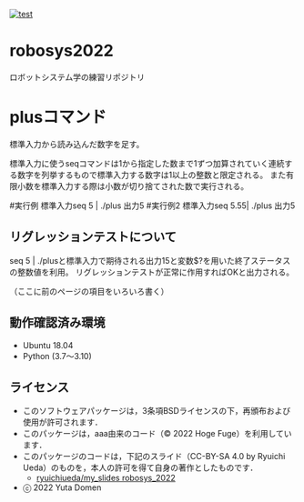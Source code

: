 [![test](https://github.com/yutadomen/robosys2022/actions/workflows/test.yml/badge.svg)](https://github.com/yutadomen/robosys2022/actions/workflows/test.yml)

# robosys2022
ロボットシステム学の練習リポジトリ

# plusコマンド
標準入力から読み込んだ数字を足す。

標準入力に使うseqコマンドは1から指定した数まで1ずつ加算されていく連続する数字を列挙するもので標準入力する数字は1以上の整数と限定される。
また有限小数を標準入力する際は小数が切り捨てされた数で実行される。

#実行例
標準入力seq 5 | ./plus
出力5
#実行例2
標準入力seq 5.55| ./plus
出力5

## リグレッションテストについて
seq 5 | ./plusと標準入力で期待される出力15と変数$?を用いた終了ステータスの整数値を利用。
リグレッションテストが正常に作用すればOKと出力される。

（ここに前のページの項目をいろいろ書く）

## 動作確認済み環境
* Ubuntu 18.04
* Python (3.7～3.10)

## ライセンス
  * このソフトウェアパッケージは，3条項BSDライセンスの下，再頒布および使用が許可されます．
  * このパッケージは，aaa由来のコード（© 2022 Hoge Fuge）を利用しています．
  * このパッケージのコードは，下記のスライド（CC-BY-SA 4.0 by Ryuichi Ueda）のものを，本人の許可を得て自身の著作としたものです．
      * [ryuichiueda/my_slides robosys_2022](https://github.com/ryuichiueda/my_slides/tree/master/robosys_2022)
  * ⓒ 2022 Yuta Domen
